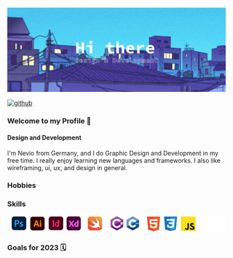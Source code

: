 <!--Banner-->
![Banner](Profile_Banner.png)

<!--header gif-->
<!--<div id="header" align="center">
  <img src="https://media.giphy.com/media/M9gbBd9nbDrOTu1Mqx/giphy.gif" width="100"/>
</div>-->

<!--Social-Media-Links-->
<!--Github-->
[<img src='https://cdn.jsdelivr.net/npm/simple-icons@3.0.1/icons/github.svg' alt='github' height='40'>](https://github.com/N3v1)  
<!--Instagram-->

<!--Stack Overflow-->


<!--Summary:
  - Introduction
  - Experiences
  - Skills
  - Example Projects
  - hobbies
  - study goals
  - ...
-->

### **Welcome to my Profile** 👋
#### Design and Development
I'm Nevio from Germany, and I do Graphic Design and Development in my free time. I really enjoy learning new languages and frameworks. 
I also like wireframing, ui, ux, and design in general.

### Hobbies


### Skills
![sklillset](skillset.png)

<!--Projects-->

### Goals for 2023 🗓️


<!--[![Anurag's GitHub stats](https://github-readme-stats.vercel.app/api?username=N3v1)](https://github.com/anuraghazra/github-readme-stats)-->



